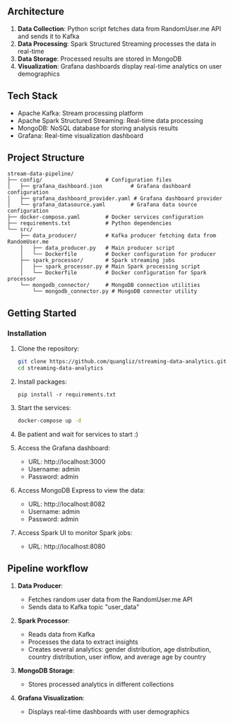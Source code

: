 ## Architecture

1. **Data Collection**: Python script fetches data from RandomUser.me API and sends it to Kafka
2. **Data Processing**: Spark Structured Streaming processes the data in real-time
3. **Data Storage**: Processed results are stored in MongoDB
4. **Visualization**: Grafana dashboards display real-time analytics on user demographics

## Tech Stack

- Apache Kafka: Stream processing platform
- Apache Spark Structured Streaming: Real-time data processing
- MongoDB: NoSQL database for storing analysis results
- Grafana: Real-time visualization dashboard

## Project Structure

```
stream-data-pipeline/
├── config/                    # Configuration files
│   ├── grafana_dashboard.json         # Grafana dashboard configuration
│   ├── grafana_dashboard_provider.yaml # Grafana dashboard provider
│   └── grafana_datasource.yaml        # Grafana data source configuration
├── docker-compose.yaml        # Docker services configuration
├── requirements.txt           # Python dependencies
└── src/
    ├── data_producer/         # Kafka producer fetching data from RandomUser.me
    │   ├── data_producer.py   # Main producer script
    │   └── Dockerfile         # Docker configuration for producer
    ├── spark_processor/       # Spark streaming jobs
    │   ├── spark_processor.py # Main Spark processing script
    │   └── Dockerfile         # Docker configuration for Spark processor
    └── mongodb_connector/     # MongoDB connection utilities
        └── mongodb_connector.py # MongoDB connector utility
```

## Getting Started

### Installation

1. Clone the repository:
   ```bash
   git clone https://github.com/quangliz/streaming-data-analytics.git
   cd streaming-data-analytics
   ```
2. Install packages:
   ```
   pip install -r requirements.txt
   ```
3. Start the services:
   ```bash
   docker-compose up -d
   ```

4. Be patient and wait for services to start :)

5. Access the Grafana dashboard:
   - URL: http://localhost:3000
   - Username: admin
   - Password: admin

6. Access MongoDB Express to view the data:
   - URL: http://localhost:8082
   - Username: admin
   - Password: admin

7. Access Spark UI to monitor Spark jobs:
   - URL: http://localhost:8080

## Pipeline workflow

1. **Data Producer**:
   - Fetches random user data from the RandomUser.me API
   - Sends data to Kafka topic "user_data"

2. **Spark Processor**:
   - Reads data from Kafka
   - Processes the data to extract insights
   - Creates several analytics: gender distribution, age distribution, country distribution, user inflow, and average age by country

3. **MongoDB Storage**:
   - Stores processed analytics in different collections

4. **Grafana Visualization**:
   - Displays real-time dashboards with user demographics